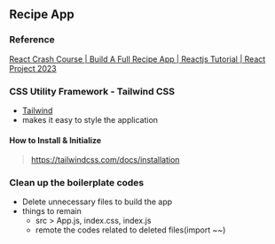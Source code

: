 ## Recipe App

### Reference
[React Crash Course | Build A Full Recipe App | Reactjs Tutorial | React Project 2023](https://youtu.be/AcpP5Kca60c?feature=shared)

### CSS Utility Framework - Tailwind CSS
* [Tailwind](https://tailwindcss.com/)
* makes it easy to style the application

#### How to Install & Initialize
> https://tailwindcss.com/docs/installation

### Clean up the boilerplate codes
* Delete unnecessary files to build the app
* things to remain
    * src > App.js, index.css, index.js
    * remote the codes related to deleted files(import ~~)